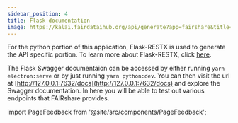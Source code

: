 ```yaml
---
sidebar_position: 4
title: Flask documentation
image: https://kalai.fairdataihub.org/api/generate?app=fairshare&title=Flask%20documentation&description=For%20Developers&org=fairdataihub
---
```


For the python portion of this application, Flask-RESTX is used to generate the API specific portion. To learn more about Flask-RESTX, click [here](https://flask-restx.readthedocs.io/en/latest/).

The Flask Swagger documentaion can be accessed by either running `yarn electron:serve` or by just running `yarn python:dev`. You can then visit the url at [http://127.0.0.1:7632/docs](http://127.0.0.1:7632/docs) and explore the Swagger documentation. In here you will be able to test out various endpoints that FAIRshare provides.

import PageFeedback from '@site/src/components/PageFeedback';

<PageFeedback />
